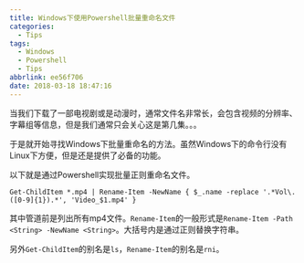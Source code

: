 ```yaml
---
title: Windows下使用Powershell批量重命名文件
categories:
  - Tips
tags:
  - Windows
  - Powershell
  - Tips
abbrlink: ee56f706
date: 2018-03-18 18:47:16
---
```


当我们下载了一部电视剧或是动漫时，通常文件名非常长，会包含视频的分辨率、字幕组等信息，但是我们通常只会关心这是第几集。。。

于是就开始寻找Windows下批量重命名的方法。虽然Windows下的命令行没有Linux下方便，但是还是提供了必备的功能。

以下就是通过Powershell实现批量正则重命名文件。

```shell
Get-ChildItem *.mp4 | Rename-Item -NewName { $_.name -replace '.*Vol\.([0-9]{1}).*', 'Video_$1.mp4' }
```

其中管道前是列出所有mp4文件。`Rename-Item`的一般形式是`Rename-Item -Path <String> -NewName <String>`。大括号内是通过正则替换字符串。

另外`Get-ChildItem`的别名是`ls`，`Rename-Item`的别名是`rni`。
